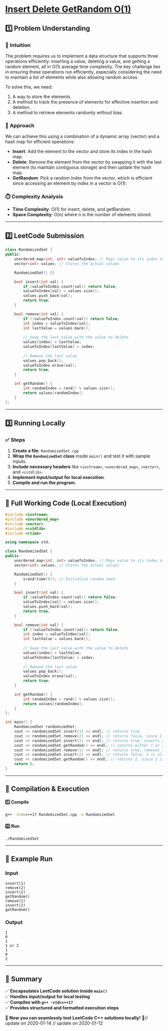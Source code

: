 # **[Insert Delete GetRandom O(1)](https://leetcode.com/problems/insert-delete-getrandom-o1/description/)**  

## **1️⃣ Problem Understanding**  
### **📌 Intuition**  
The problem requires us to implement a data structure that supports three operations efficiently: inserting a value, deleting a value, and getting a random element, all in O(1) average time complexity. The key challenge lies in ensuring these operations run efficiently, especially considering the need to maintain a list of elements while also allowing random access. 

To solve this, we need:
1. A way to store the elements.
2. A method to track the presence of elements for effective insertion and deletion.
3. A method to retrieve elements randomly without bias.

### **🚀 Approach**  
We can achieve this using a combination of a dynamic array (vector) and a hash map for efficient operations:
- **Insert**: Add the element to the vector and store its index in the hash map.
- **Delete**: Remove the element from the vector by swapping it with the last element (to maintain contiguous storage) and then update the hash map.
- **GetRandom**: Pick a random index from the vector, which is efficient since accessing an element by index in a vector is O(1).

### **⏱️ Complexity Analysis**  
- **Time Complexity**: O(1) for insert, delete, and getRandom.  
- **Space Complexity**: O(n) where n is the number of elements stored.

---  

## **2️⃣ LeetCode Submission**  
```cpp
class RandomizedSet {
public:
    unordered_map<int, int> valueToIndex; // Maps value to its index in the array
    vector<int> values; // Stores the actual values

    RandomizedSet() {}

    bool insert(int val) {
        if (valueToIndex.count(val)) return false;
        valueToIndex[val] = values.size();
        values.push_back(val);
        return true;
    }

    bool remove(int val) {
        if (!valueToIndex.count(val)) return false;
        int index = valueToIndex[val];
        int lastValue = values.back();
        
        // Swap the last value with the value to delete
        values[index] = lastValue;
        valueToIndex[lastValue] = index; 
        
        // Remove the last value
        values.pop_back();
        valueToIndex.erase(val);
        return true;
    }

    int getRandom() {
        int randomIndex = rand() % values.size();
        return values[randomIndex];
    }
};
```  

---  

## **3️⃣ Running Locally**  
### **✅ Steps**  
1. **Create a file**: `RandomizedSet.cpp`  
2. **Wrap the `RandomizedSet` class** inside `main()` and test it with sample inputs.  
3. **Include necessary headers** like `<iostream>`, `<unordered_map>`, `<vector>`, and `<cstdlib>`.  
4. **Implement input/output for local execution**.  
5. **Compile and run the program**.  

---  

## **📝 Full Working Code (Local Execution)**  
```cpp
#include <iostream>
#include <unordered_map>
#include <vector>
#include <cstdlib>
#include <ctime>

using namespace std;

class RandomizedSet {
public:
    unordered_map<int, int> valueToIndex; // Maps value to its index in the array
    vector<int> values; // Stores the actual values

    RandomizedSet() {
        srand(time(0)); // Initialize random seed
    }

    bool insert(int val) {
        if (valueToIndex.count(val)) return false;
        valueToIndex[val] = values.size();
        values.push_back(val);
        return true;
    }

    bool remove(int val) {
        if (!valueToIndex.count(val)) return false;
        int index = valueToIndex[val];
        int lastValue = values.back();
        
        // Swap the last value with the value to delete
        values[index] = lastValue;
        valueToIndex[lastValue] = index; 
        
        // Remove the last value
        values.pop_back();
        valueToIndex.erase(val);
        return true;
    }

    int getRandom() {
        int randomIndex = rand() % values.size();
        return values[randomIndex];
    }
};

int main() {
    RandomizedSet randomizedSet;
    cout << randomizedSet.insert(1) << endl; // returns true
    cout << randomizedSet.remove(2) << endl; // returns false, since 2 does not exist
    cout << randomizedSet.insert(2) << endl; // returns true, inserts 2
    cout << randomizedSet.getRandom() << endl; // returns either 1 or 2 randomly
    cout << randomizedSet.remove(1) << endl; // returns true, removes 1
    cout << randomizedSet.insert(2) << endl; // returns false, 2 is already in the set
    cout << randomizedSet.getRandom() << endl; // returns 2, since 2 is the only number in the set
    return 0;
}  
```  

---  

## **🔧 Compilation & Execution**  
#### **1️⃣ Compile**  
```bash
g++ -std=c++17 RandomizedSet.cpp -o RandomizedSet
```  

#### **2️⃣ Run**  
```bash
./RandomizedSet
```  

---  

## **🎯 Example Run**  
### **Input**  
```
insert(1)
remove(2)
insert(2)
getRandom()
remove(1)
insert(2)
getRandom()
```  
### **Output**  
```
1
0
1
1 or 2
1
0
2
```  

---  

## **📌 Summary**  
✅ **Encapsulates LeetCode solution inside `main()`**  
✅ **Handles input/output for local testing**  
✅ **Compiles with `g++ -std=c++17`**  
✅ **Provides structured and formatted execution steps**  

🚀 **Now you can seamlessly test LeetCode C++ solutions locally!** 🚀// update on 2020-01-14
// update on 2020-01-12
